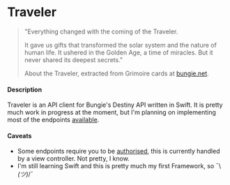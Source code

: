 # Traveler

> "Everything changed with the coming of the Traveler.
> 
> It gave us gifts that transformed the solar system and the nature of human life. It ushered in the Golden Age, a time of miracles. But it never shared its deepest secrets."
>
> About the Traveler, extracted from Grimoire cards at [bungie.net](https://www.bungie.net).


#### Description

Traveler is an API client for Bungie's Destiny API written in Swift. It is pretty much work in progress at the moment, but I'm planning on implementing most of the endpoints [available](http://bungienetplatform.wikia.com/wiki/Endpoints).

#### Caveats

* Some endpoints require you to be [authorised](http://bungienetplatform.wikia.com/wiki/API_Details), this is currently handled by a view controller. Not pretty, I know.
* I'm still learning Swift and this is pretty much my first Framework, so ¯\\_(ツ)_/¯
